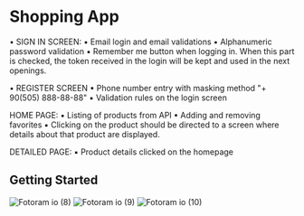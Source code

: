 # Shopping App

• SIGN IN SCREEN:
▪ Email login and email validations
▪ Alphanumeric password validation
▪ Remember me button when logging in. When this part is checked, the token received in the login will be kept and used in the next openings.

• REGISTER SCREEN
▪ Phone number entry with masking method "+ 90(505) 888-88-88"
▪ Validation rules on the login screen

HOME PAGE:
▪ Listing of products from API
▪ Adding and removing favorites
▪ Clicking on the product should be directed to a screen where details about that product are displayed.

DETAILED PAGE:
▪ Product details clicked on the homepage

## Getting Started


![Fotoram io (8)](https://user-images.githubusercontent.com/98164787/167949023-af4ba72c-fdd3-4127-8ffb-1562f46fe00c.jpg)
![Fotoram io (9)](https://user-images.githubusercontent.com/98164787/167949019-eb811964-a36a-466a-96f8-6bf4525048cb.jpg)
![Fotoram io (10)](https://user-images.githubusercontent.com/98164787/167949025-cf352d79-9d3b-4931-97de-679fbdba00b6.jpg)



